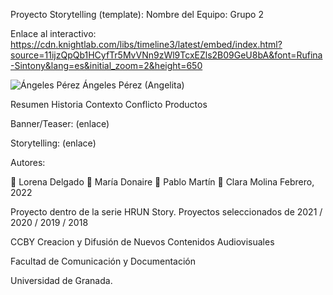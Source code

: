 Proyecto Storytelling (template):
Nombre del Equipo: Grupo 2

Enlace al interactivo: https://cdn.knightlab.com/libs/timeline3/latest/embed/index.html?source=11ijzQpQb1HCyfTr5MvVNn9zWl9TcxEZls2B09GeU8bA&font=Rufina-Sintony&lang=es&initial_zoom=2&height=650

![Ángeles Pérez](https://user-images.githubusercontent.com/101630974/160240914-34b18d23-27b8-40d1-b033-875a59d6ecd2.png)
Ángeles Pérez (Angelita)

Resumen
Historia
Contexto
Conflicto
Productos


Banner/Teaser: (enlace)

Storytelling: (enlace)



Autores:

👩 Lorena Delgado
👩 María Donaire
👨 Pablo Martín
👩 Clara Molina
Febrero, 2022

Proyecto dentro de la serie HRUN Story. Proyectos seleccionados de 2021 / 2020 / 2019 / 2018

CCBY Creacion y Difusión de Nuevos Contenidos Audiovisuales

Facultad de Comunicación y Documentación

Universidad de Granada. 
